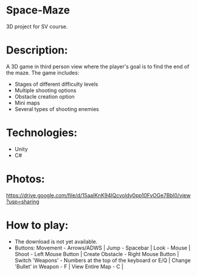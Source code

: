 # Space-Maze
3D project for SV course.

# Description:
A 3D game in third person view where the player's goal is to find the end of the maze.
The game includes:
- Stages of different difficulty levels
- Multiple shooting options
- Obstacle creation option
- Mini maps
- Several types of shooting enemies

# Technologies:
- Unity
- C#

# Photos:
https://drive.google.com/file/d/15aaIKnK94IQcvoldy0pp10FvOGe7Bbl0/view?usp=sharing

# How to play:
- The download is not yet available.
- Buttons:
Movement - Arrows/ADWS | 
Jump - Spacebar | 
Look - Mouse | 
Shoot - Left Mouse Button | 
Create Obstacle - Right Mouse Button | 
Switch 'Weapons' - Numbers at the top of the keyboard or E/Q | 
Change 'Bullet' in Weapon - F | 
View Entire Map - C | 
